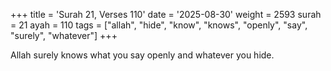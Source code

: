 +++
title = 'Surah 21, Verses 110'
date = '2025-08-30'
weight = 2593
surah = 21
ayah = 110
tags = ["allah", "hide", "know", "knows", "openly", "say", "surely", "whatever"]
+++

Allah surely knows what you say openly and whatever you hide.
